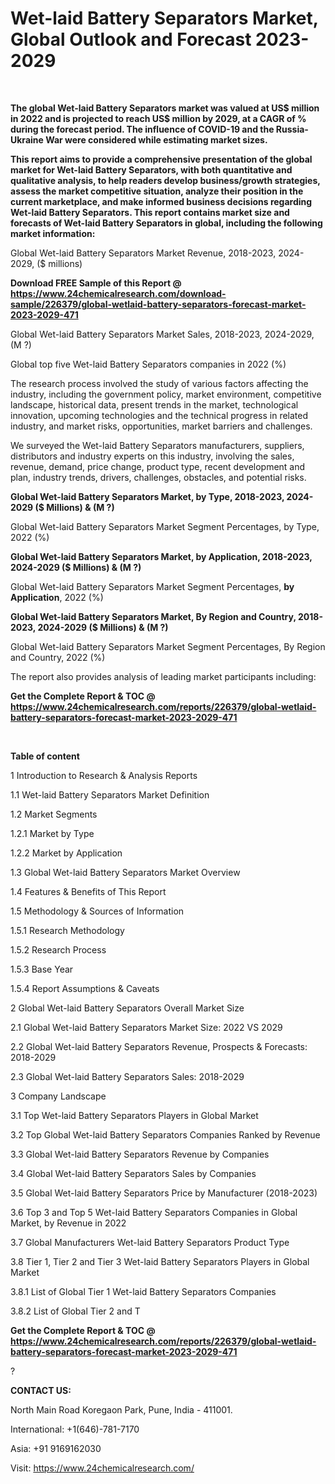 <h1>Wet-laid Battery Separators Market, Global Outlook and Forecast 2023-2029</h1><br/><p><strong>The global Wet-laid Battery Separators market was valued at US$ million in 2022 and is projected to reach US$ million by 2029, at a <strong>CAGR</strong> of % during the forecast period. The influence of COVID-19 and the Russia-Ukraine War were considered while estimating market sizes.</strong></p>
 
 
 
 <p><strong>This report aims to provide a comprehensive presentation of the global market for Wet-laid Battery Separators, with both quantitative and qualitative analysis, to help readers develop business/growth strategies, assess the market competitive situation, analyze their position in the current marketplace, and make informed business decisions regarding Wet-laid Battery Separators. This report contains market size and forecasts of Wet-laid Battery Separators in global, including the following market information:</strong></p>
 
 
 
 <p>Global Wet-laid Battery Separators Market Revenue, 2018-2023, 2024-2029, ($ millions)</p>
 
 
 
 <div><b>Download FREE Sample of this Report @ <a href="https://www.24chemicalresearch.com/download-sample/226379/global-wetlaid-battery-separators-forecast-market-2023-2029-471">https://www.24chemicalresearch.com/download-sample/226379/global-wetlaid-battery-separators-forecast-market-2023-2029-471</a></b></div>
 
 
 
 <p>Global Wet-laid Battery Separators Market Sales, 2018-2023, 2024-2029, (M ?)</p>
 
 
 
 <p>Global top five Wet-laid Battery Separators companies in 2022 (%)</p>
 
 
 
 <p>The research process involved the study of various factors affecting the industry, including the government policy, market environment, competitive landscape, historical data, present trends in the market, technological innovation, upcoming technologies and the technical progress in related industry, and market risks, opportunities, market barriers and challenges.</p>
 
 
 
 <p>We surveyed the Wet-laid Battery Separators manufacturers, suppliers, distributors and industry experts on this industry, involving the sales, revenue, demand, price change, product type, recent development and plan, industry trends, drivers, challenges, obstacles, and potential risks.</p>
 
 
 
 <p><strong>Global Wet-laid Battery Separators Market, by Type, 2018-2023, 2024-2029 ($ Millions) & (M ?)</strong></p>
 
 
 
 <p>Global Wet-laid Battery Separators Market Segment Percentages, by Type, 2022 (%)</p>
 
 
 
 <p><strong>Global Wet-laid Battery Separators Market, <strong>by Application</strong>, 2018-2023, 2024-2029 ($ Millions) & (M ?)</strong></p>
 
 
 
 <p>Global Wet-laid Battery Separators Market Segment Percentages, <strong>by Application</strong>, 2022 (%)</p>
 
 
 
 <p><strong>Global Wet-laid Battery Separators Market, By Region and Country, 2018-2023, 2024-2029 ($ Millions) & (M ?)</strong></p>
 
 
 
 <p>Global Wet-laid Battery Separators Market Segment Percentages, By Region and Country, 2022 (%)</p>
 
 
 
 <p>The report also provides analysis of leading market participants including:</p>
 
 
 
 <div><b>Get the Complete Report & TOC @ <a href="https://www.24chemicalresearch.com/reports/226379/global-wetlaid-battery-separators-forecast-market-2023-2029-471">https://www.24chemicalresearch.com/reports/226379/global-wetlaid-battery-separators-forecast-market-2023-2029-471</a></b></div>
 
 
 
 <p><br />
 
 <b>Table of content</b></p>
 
 
 
 <p>1 Introduction to Research & Analysis Reports<br />
 
 1.1 Wet-laid Battery Separators Market Definition<br />
 
 1.2 Market Segments<br />
 
 1.2.1 Market by Type<br />
 
 1.2.2 Market by Application<br />
 
 1.3 Global Wet-laid Battery Separators Market Overview<br />
 
 1.4 Features & Benefits of This Report<br />
 
 1.5 Methodology & Sources of Information<br />
 
 1.5.1 Research Methodology<br />
 
 1.5.2 Research Process<br />
 
 1.5.3 Base Year<br />
 
 1.5.4 Report Assumptions & Caveats<br />
 
 2 Global Wet-laid Battery Separators Overall Market Size<br />
 
 2.1 Global Wet-laid Battery Separators Market Size: 2022 VS 2029<br />
 
 2.2 Global Wet-laid Battery Separators Revenue, Prospects & Forecasts: 2018-2029<br />
 
 2.3 Global Wet-laid Battery Separators Sales: 2018-2029<br />
 
 3 Company Landscape<br />
 
 3.1 Top Wet-laid Battery Separators Players in Global Market<br />
 
 3.2 Top Global Wet-laid Battery Separators Companies Ranked by Revenue<br />
 
 3.3 Global Wet-laid Battery Separators Revenue by Companies<br />
 
 3.4 Global Wet-laid Battery Separators Sales by Companies<br />
 
 3.5 Global Wet-laid Battery Separators Price by Manufacturer (2018-2023)<br />
 
 3.6 Top 3 and Top 5 Wet-laid Battery Separators Companies in Global Market, by Revenue in 2022<br />
 
 3.7 Global Manufacturers Wet-laid Battery Separators Product Type<br />
 
 3.8 Tier 1, Tier 2 and Tier 3 Wet-laid Battery Separators Players in Global Market<br />
 
 3.8.1 List of Global Tier 1 Wet-laid Battery Separators Companies<br />
 
 3.8.2 List of Global Tier 2 and T</p>
 
 
 
 <div><b>Get the Complete Report & TOC @ <a href="https://www.24chemicalresearch.com/reports/226379/global-wetlaid-battery-separators-forecast-market-2023-2029-471">https://www.24chemicalresearch.com/reports/226379/global-wetlaid-battery-separators-forecast-market-2023-2029-471</a></b></div>
 
 
 
 <p>? </p>
 
 
 
 <p><b>CONTACT US:</b><br />
 
 North Main Road Koregaon Park, Pune, India - 411001.<br />
 
 International: +1(646)-781-7170<br />
 
 Asia: +91 9169162030<br />
 
 Visit: <a href="https://www.24chemicalresearch.com/">https://www.24chemicalresearch.com/</a></p>